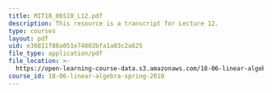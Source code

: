 ```yaml
---
title: MIT18_06S10_L12.pdf
description: This resource is a transcript for Lecture 12.
type: courses
layout: pdf
uid: e30811f88a051e74802bfa1a03c2a625
file_type: application/pdf
file_location: >-
  https://open-learning-course-data.s3.amazonaws.com/18-06-linear-algebra-spring-2010/e30811f88a051e74802bfa1a03c2a625_MIT18_06S10_L12.pdf
course_id: 18-06-linear-algebra-spring-2010
---
```

